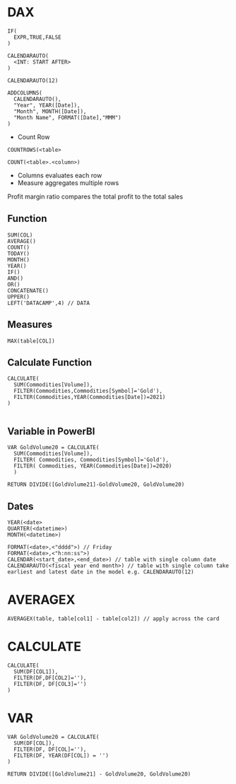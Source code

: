 # DAX

```
IF(
  EXPR,TRUE,FALSE
)
```
```
CALENDARAUTO(
  <INT: START AFTER>
)

CALENDARAUTO(12)
```

```
ADDCOLUMNS(
  CALENDARAUTO(),
  "Year", YEAR([Date]),
  "Month", MONTH([Date]),
  "Month Name", FORMAT([Date],"MMM")
)

```

* Count Row
```
COUNTROWS(<table>
```
```
COUNT(<table>.<column>)
```



* Columns evaluates each row
* Measure aggregates multiple rows 

Profit margin ratio compares the total profit to the total sales

## Function
```
SUM(COL)
AVERAGE()
COUNT()
TODAY()
MONTH()
YEAR()
IF()
AND()
OR()
CONCATENATE()
UPPER()
LEFT('DATACAMP',4) // DATA
```

## Measures
```
MAX(table[COL])
```

## Calculate Function
```
CALCULATE(
  SUM(Commodities[Volume]),
  FILTER(Commodities,Commodities[Symbol]='Gold'),
  FILTER(Commodities,YEAR(Commodities[Date])=2021)
)
```
```

```

## Variable in PowerBI
```
VAR GoldVolume20 = CALCULATE(
  SUM(Commodities[Volume]),
  FILTER( Commodities, Commodities[Symbol]='Gold'),
  FILTER( Commodities, YEAR(Commodities[Date])=2020)
  )
  
RETURN DIVIDE([GoldVolume21]-GoldVolume20, GoldVolume20)
```

## Dates
```
YEAR(<date>
QUARTER(<datetime>)
MONTH(<datetime>)

FORMAT(<date>,<"dddd">) // Friday
FORMAT(<date>,<"h:nn:ss">)
CALENDAR(<start_date>,<end_date>) // table with single column date
CALENDARAUTO(<fiscal year end month>) // table with single column take earliest and latest date in the model e.g. CALENDARAUTO(12)
```

# AVERAGEX

```
AVERAGEX(table, table[col1] - table[col2]) // apply across the card 
```

# CALCULATE
```
CALCULATE(
  SUM(DF[COL1]),
  FILTER(DF,DF[COL2]=''),
  FILTER(DF, DF[COL3]='')
)
```

# VAR
```
VAR GoldVolume20 = CALCULATE(
  SUM(DF[COL]),
  FILTER(DF, DF[COL]=''),
  FILTER(DF, YEAR(DF[COL]) = '')
)

RETURN DIVIDE([GoldVolume21] - GoldVolume20, GoldVolume20)


```
